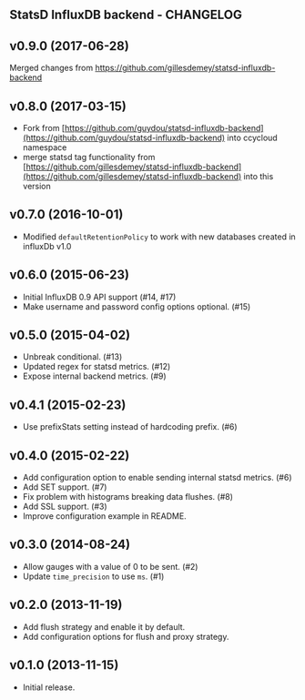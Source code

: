 StatsD InfluxDB backend - CHANGELOG
-----------------------------------

## v0.9.0 (2017-06-28)
Merged changes from https://github.com/gillesdemey/statsd-influxdb-backend

## v0.8.0 (2017-03-15)
* Fork from [https://github.com/guydou/statsd-influxdb-backend](https://github.com/guydou/statsd-influxdb-backend) into
  ccycloud namespace
* merge statsd tag functionality from [https://github.com/gillesdemey/statsd-influxdb-backend](https://github.com/gillesdemey/statsd-influxdb-backend) 
  into this version 
  
## v0.7.0 (2016-10-01)

* Modified `defaultRetentionPolicy` to work with new databases created in influxDb v1.0

## v0.6.0 (2015-06-23)

* Initial InfluxDB 0.9 API support (#14, #17)
* Make username and password config options optional. (#15)

## v0.5.0 (2015-04-02)

* Unbreak conditional. (#13)
* Updated regex for statsd metrics. (#12)
* Expose internal backend metrics. (#9)

## v0.4.1 (2015-02-23)

* Use prefixStats setting instead of hardcoding prefix. (#6)

## v0.4.0 (2015-02-22)

* Add configuration option to enable sending internal statsd metrics. (#6)
* Add SET support. (#7)
* Fix problem with histograms breaking data flushes. (#8)
* Add SSL support. (#3)
* Improve configuration example in README.

## v0.3.0 (2014-08-24)

* Allow gauges with a value of 0 to be sent. (#2)
* Update `time_precision` to use `ms`. (#1)

## v0.2.0 (2013-11-19)

* Add flush strategy and enable it by default.
* Add configuration options for flush and proxy strategy.

## v0.1.0 (2013-11-15)

* Initial release.
